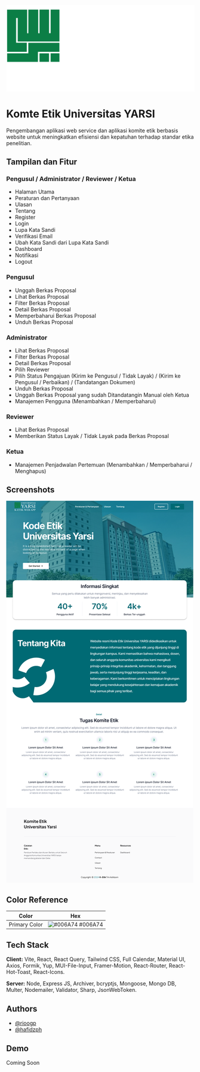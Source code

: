 
![Logo](Logo_K-etik.png)


# Komte Etik Universitas YARSI

Pengembangan aplikasi web service dan aplikasi komite etik berbasis website untuk meningkatkan efisiensi dan kepatuhan terhadap standar etika penelitian.



## Tampilan dan Fitur
### Pengusul / Administrator / Reviewer / Ketua
- Halaman Utama
- Peraturan dan Pertanyaan
- Ulasan
- Tentang
- Register
- Login
- Lupa Kata Sandi
- Verifikasi Email
- Ubah Kata Sandi dari Lupa Kata Sandi
- Dashboard
- Notifikasi
- Logout

### Pengusul
- Unggah Berkas Proposal
- Lihat Berkas Proposal
- Filter Berkas Proposal
- Detail Berkas Proposal
- Memperbaharui Berkas Proposal
- Unduh Berkas Proposal

### Administrator
- Lihat Berkas Proposal
- Filter Berkas Proposal
- Detail Berkas Proposal
- Pilih Reviewer
- Pilih Status Pengajuan (Kirim ke Pengusul / Tidak Layak) / (Kirim ke Pengusul / Perbaikan) / (Tandatangan Dokumen)
- Unduh Berkas Proposal
- Unggah Berkas Proposal yang sudah Ditandatangin Manual oleh Ketua
- Manajemen Pengguna (Menambahkan / Memperbaharui)

### Reviewer
- Lihat Berkas Proposal
- Memberikan Status Layak / Tidak Layak pada Berkas Proposal

### Ketua
- Manajemen Penjadwalan Pertemuan (Menambahkan / Memperbaharui / Menghapus)

## Screenshots

![App Screenshot](Landing-Page.png)

## Color Reference

| Color             | Hex                                                                |
| ----------------- | ------------------------------------------------------------------ |
| Primary Color | ![#006A74](https://via.placeholder.com/10/006A74?text=+) #006A74 |



## Tech Stack

**Client:** Vite, React, React Query, Tailwind CSS, Full Calendar, Material UI, Axios, Formik, Yup, MUI-File-Input, Framer-Motion, React-Router, React-Hot-Toast, React-Icons.

**Server:** Node, Express JS, Archiver, bcryptjs, Mongoose, Mongo DB, Multer, Nodemailer, Validator, Sharp, JsonWebToken.


## Authors

- [@rioogp](https://www.github.com/rioogp)
- [@hafidzph](https://www.github.com/hafidzph)


## Demo

Coming Soon

